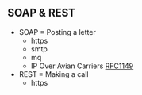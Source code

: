 ##  SOAP &amp; REST

- SOAP = Posting a letter
    + https
    + smtp
    + mq
    + IP Over Avian Carriers [RFC1149](https://tools.ietf.org/html/rfc1149)
- REST = Making a call
    + https
